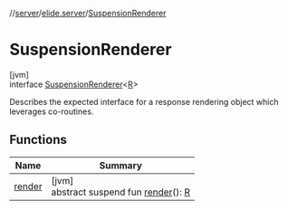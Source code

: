 //[server](../../../index.md)/[elide.server](../index.md)/[SuspensionRenderer](index.md)

# SuspensionRenderer

[jvm]\
interface [SuspensionRenderer](index.md)&lt;[R](index.md)&gt;

Describes the expected interface for a response rendering object which leverages co-routines.

## Functions

| Name | Summary |
|---|---|
| [render](render.md) | [jvm]<br>abstract suspend fun [render](render.md)(): [R](index.md) |
